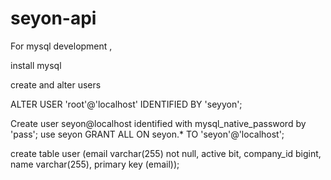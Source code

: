 # seyon-api

For mysql development , 

install mysql

create and alter users 
 
ALTER USER 'root'@'localhost' IDENTIFIED BY 'seyyon';

Create user seyon@localhost identified with mysql_native_password by 'pass';
use seyon
GRANT ALL ON seyon.* TO 'seyon'@'localhost';

create table user (email varchar(255) not null, active bit, company_id bigint, name varchar(255), primary key (email)); 